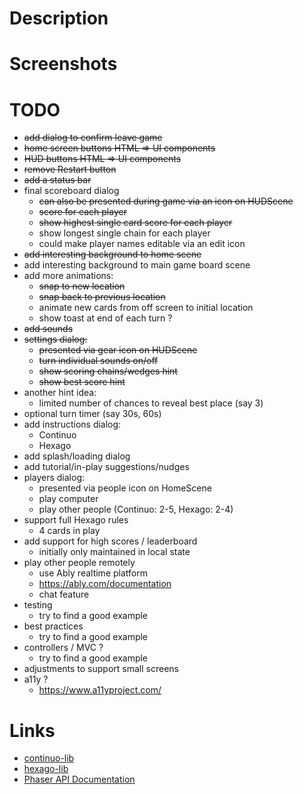 # Description

# Screenshots

# TODO

* ~~add dialog to confirm leave game~~
* ~~home screen buttons HTML => UI components~~
* ~~HUD buttons HTML => UI components~~
* ~~remove Restart button~~
* ~~add a status bar~~
* final scoreboard dialog
  * ~~can also be presented during game via an icon on HUDScene~~
  * ~~score for each player~~
  * ~~show highest single card score for each player~~
  * show longest single chain for each player
  * could make player names editable via an edit icon
* ~~add interesting background to home scene~~
* add interesting background to main game board scene
* add more animations:
  * ~~snap to new location~~
  * ~~snap back to previous location~~
  * animate new cards from off screen to initial location
  * show toast at end of each turn ?
* ~~add sounds~~
* ~~settings dialog:~~
  * ~~presented via gear icon on HUDScene~~
  * ~~turn individual sounds on/off~~
  * ~~show scoring chains/wedges hint~~
  * ~~show best score hint~~
* another hint idea:
  * limited number of chances to reveal best place (say 3)
* optional turn timer (say 30s, 60s)
* add instructions dialog:
  * Continuo
  * Hexago
* add splash/loading dialog
* add tutorial/in-play suggestions/nudges
* players dialog:
  * presented via people icon on HomeScene
  * play computer
  * play other people (Continuo: 2-5, Hexago: 2-4)
* support full Hexago rules
  * 4 cards in play
* add support for high scores / leaderboard
  * initially only maintained in local state
* play other people remotely
  * use Ably realtime platform
  * https://ably.com/documentation
  * chat feature
* testing
  * try to find a good example
* best practices
  * try to find a good example
* controllers / MVC ?
  * try to find a good example
* adjustments to support small screens
* a11y ?
  * https://www.a11yproject.com/

# Links

* [continuo-lib](https://github.com/taylorjg/continuo-lib)
* [hexago-lib](https://github.com/taylorjg/hexago-lib)
* [Phaser API Documentation](https://newdocs.phaser.io/docs)
